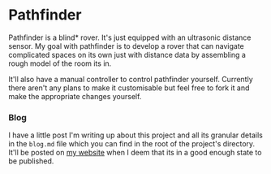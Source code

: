 # Pathfinder

Pathfinder is a blind* rover. It's just equipped with an ultrasonic distance sensor. My goal with pathfinder is to develop a rover that can navigate complicated spaces on its own just with distance data by assembling a rough model of the room its in.

It'll also have a manual controller to control pathfinder yourself. Currently there aren't any plans to make it customisable but feel free to fork it and make the appropriate changes yourself.

### Blog

I have a little post I'm writing up about this project and all its granular details in the `blog.md` file which you can find in the root of the project's directory. It'll be posted on [my website](https://justanotherbyte.me) when I deem that its in a good enough state to be published.